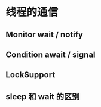 # 线程的通信

## Monitor wait / notify


## Condition await / signal


## LockSupport



## sleep 和 wait 的区别

